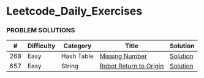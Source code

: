 # Leetcode_Daily_Exercises


### **PROBLEM SOLUTIONS**

| **#** | **Difficulty** | **Category** | **Title**                                                                                                                                   | **Solution**                                              |
|-------|----------------|--------------|---------------------------------------------------------------------------------------------------------------------------------------------|-----------------------------------------------------------|
| 268   | Easy           | Hash Table   | [Missing Number](https://leetcode.com/problems/missing-number/description/)                                                                 | [Solution](../master/src/easy/missingNumber.java)         |
| 657   | Easy           | String       | [Robot Return to Origin](https://leetcode.com/problems/robot-return-to-origin/description/)                                                 | [Solution](../master/src/easy/judgeCircle.java)         |